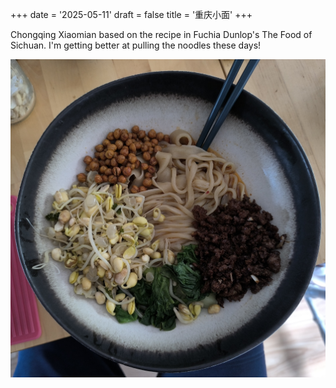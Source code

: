 +++
date = '2025-05-11'
draft = false
title = '重庆小面'
+++

Chongqing Xiaomian based on the recipe in Fuchia Dunlop's The Food of Sichuan.
I'm getting better at pulling the noodles these days!

![noodles-in-the-bowl](./bowl.jpg)
